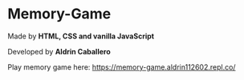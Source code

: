 # Memory-Game

Made by <b>HTML, CSS and vanilla JavaScript</b>

Developed by <b>Aldrin Caballero</b>

Play memory game here: https://memory-game.aldrin112602.repl.co/
